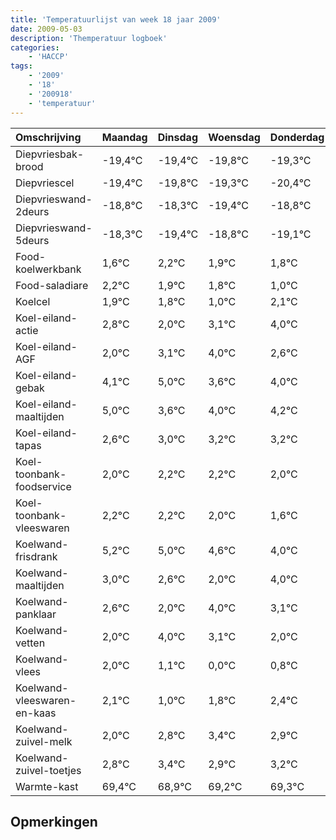 ```yaml
---
title: 'Temperatuurlijst van week 18 jaar 2009'
date: 2009-05-03
description: 'Themperatuur logboek'
categories:
    - 'HACCP'
tags:
    - '2009'
    - '18'
    - '200918'
    - 'temperatuur'
---
```

|Omschrijving|Maandag|Dinsdag|Woensdag|Donderdag|Vrijdag|Zaterdag|Zondag|
|:---|:---|:---|:---|:---|:---|:---|:---|
|Diepvriesbak-brood|-19,4°C|-19,4°C|-19,8°C|-19,3°C|-20,4°C|-19,8°C|-20,1°C|
|Diepvriescel|-19,4°C|-19,8°C|-19,3°C|-20,4°C|-19,8°C|-20,1°C|-20,2°C|
|Diepvrieswand-2deurs|-18,8°C|-18,3°C|-19,4°C|-18,8°C|-19,1°C|-19,2°C|-20,0°C|
|Diepvrieswand-5deurs|-18,3°C|-19,4°C|-18,8°C|-19,1°C|-19,2°C|-20,0°C|-18,9°C|
|Food-koelwerkbank|1,6°C|2,2°C|1,9°C|1,8°C|1,0°C|2,1°C|3,0°C|
|Food-saladiare|2,2°C|1,9°C|1,8°C|1,0°C|2,1°C|3,0°C|1,6°C|
|Koelcel|1,9°C|1,8°C|1,0°C|2,1°C|3,0°C|1,6°C|2,0°C|
|Koel-eiland-actie|2,8°C|2,0°C|3,1°C|4,0°C|2,6°C|3,0°C|3,2°C|
|Koel-eiland-AGF|2,0°C|3,1°C|4,0°C|2,6°C|3,0°C|3,2°C|3,2°C|
|Koel-eiland-gebak|4,1°C|5,0°C|3,6°C|4,0°C|4,2°C|4,2°C|4,0°C|
|Koel-eiland-maaltijden|5,0°C|3,6°C|4,0°C|4,2°C|4,2°C|4,0°C|3,6°C|
|Koel-eiland-tapas|2,6°C|3,0°C|3,2°C|3,2°C|3,0°C|2,6°C|2,0°C|
|Koel-toonbank-foodservice|2,0°C|2,2°C|2,2°C|2,0°C|1,6°C|1,0°C|3,0°C|
|Koel-toonbank-vleeswaren|2,2°C|2,2°C|2,0°C|1,6°C|1,0°C|3,0°C|2,1°C|
|Koelwand-frisdrank|5,2°C|5,0°C|4,6°C|4,0°C|6,0°C|5,1°C|4,0°C|
|Koelwand-maaltijden|3,0°C|2,6°C|2,0°C|4,0°C|3,1°C|2,0°C|2,8°C|
|Koelwand-panklaar|2,6°C|2,0°C|4,0°C|3,1°C|2,0°C|2,8°C|3,4°C|
|Koelwand-vetten|2,0°C|4,0°C|3,1°C|2,0°C|2,8°C|3,4°C|2,9°C|
|Koelwand-vlees|2,0°C|1,1°C|0,0°C|0,8°C|1,4°C|0,9°C|1,2°C|
|Koelwand-vleeswaren-en-kaas|2,1°C|1,0°C|1,8°C|2,4°C|1,9°C|2,2°C|2,3°C|
|Koelwand-zuivel-melk|2,0°C|2,8°C|3,4°C|2,9°C|3,2°C|3,3°C|2,6°C|
|Koelwand-zuivel-toetjes|2,8°C|3,4°C|2,9°C|3,2°C|3,3°C|2,6°C|2,4°C|
|Warmte-kast|69,4°C|68,9°C|69,2°C|69,3°C|68,6°C|68,4°C|69,7°C|

## Opmerkingen


